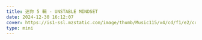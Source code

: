 ```yaml
---
title: 迷你 5 輯 - UNSTABLE MINDSET
date: 2024-12-30 16:12:07
cover: https://is1-ssl.mzstatic.com/image/thumb/Music115/v4/cd/f1/e2/cdf1e246-ae9f-f091-dfcd-f8e5ac45316c/cover_-_-_3.jpg/316x316bb.webp
type: mini
---
```

